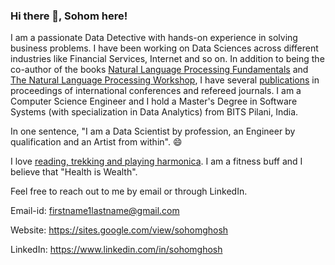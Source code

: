 ### Hi there 👋, Sohom here!
I am a passionate Data Detective with hands-on experience in solving business problems. 
I have been working on Data Sciences across different industries like Financial Services, Internet and so on.
In addition to being the co-author of the books [Natural Language Processing Fundamentals](https://www.packtpub.com/in/big-data-and-business-intelligence/natural-language-processing-fundamentals) and [The Natural Language Processing Workshop](https://www.packtpub.com/in/data/the-natural-language-processing-workshop-second-edition), I have several [publications](https://scholar.google.com/citations?user=7Jm4_McAAAAJ&hl=en) in proceedings of international conferences and refereed journals.
I am a Computer Science Engineer and I hold a Master's Degree in Software Systems (with specialization in Data Analytics) from BITS Pilani, India.

In one sentence, "I am a Data Scientist by profession, an Engineer by qualification and an Artist from within". 😄

I love [reading, trekking and playing harmonica](https://www.youtube.com/channel/UCDFFMnTn71JcYqXO3IpRUsw).
I am a fitness buff and I believe that "Health is Wealth".

Feel free to reach out to me by email or through LinkedIn.

Email-id: firstname1lastname@gmail.com

Website: https://sites.google.com/view/sohomghosh

LinkedIn: https://www.linkedin.com/in/sohomghosh 

<!--
**sohomghosh/sohomghosh** is a ✨ _special_ ✨ repository because its `README.md` (this file) appears on your GitHub profile.

Here are some ideas to get you started:

- 🔭 I’m currently working on ...
- 🌱 I’m currently learning ...
- 👯 I’m looking to collaborate on ...
- 🤔 I’m looking for help with ...
- 💬 Ask me about ...
- 📫 How to reach me: ...
- 😄 Pronouns: ...
- ⚡ Fun fact: ...
-->
